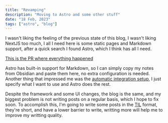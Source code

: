 ```yaml
---
title: "Revamping"
description: "Moving to Astro and some other stuff"
date: "18 Feb, 2023"
tags: ["astro", "blog"]
---
```


I wasn't liking the feeling of the previous state of this blog, I wasn't liking NextJS too much, I all I need here is some static pages and Markdown support, after a quick search I found Astro, which I think has all I need.

[This is the PR where everything happened](https://github.com/ddanielsantos/portfolio/commit/bcd34ff4db0bd8a030db72e2822f26c0beafd9b2)

Astro has built-in support for Markdown, so I can simply copy my notes from Obsidian and paste them here, no extra configuration is needed. Another thing that impressed me was the [automatic integration setup](https://docs.astro.build/en/guides/integrations-guide/#automatic-integration-setup), I just specify what I want to use and Astro does the rest.

Despite the framework and some UI changes, the blog is the same, and my biggest problem is not writing posts on a regular basis, which I hope to fix soon. To accomplish this, I'm going to write some posts in the [TIL](https://www.reddit.com/r/todayilearned/) format, they're short, and have a lower barrier to write, writting more will help me to improve my writting quality.
